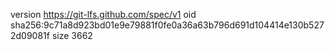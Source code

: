 version https://git-lfs.github.com/spec/v1
oid sha256:9c71a8d923bd01e9e79881f0fe0a36a63b796d691d104414e130b5272d09081f
size 3662
